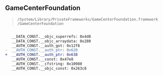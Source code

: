## GameCenterFoundation

> `/System/Library/PrivateFrameworks/GameCenterFoundation.framework/GameCenterFoundation`

```diff

   __DATA_CONST.__objc_superrefs: 0x4d0
   __DATA_CONST.__objc_arraydata: 0x280
   __AUTH_CONST.__auth_got: 0x12f8
-  __AUTH_CONST.__auth_ptr: 0x620
+  __AUTH_CONST.__auth_ptr: 0x638
   __AUTH_CONST.__const: 0x47e8
   __AUTH_CONST.__cfstring: 0x10980
   __AUTH_CONST.__objc_const: 0x263c8

```
